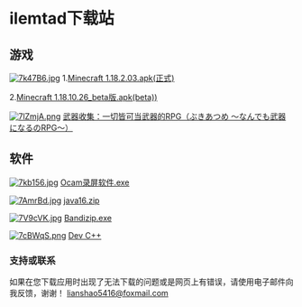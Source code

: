 # ilemtad下载站

## 游戏
[![7k47B6.jpg](https://s4.ax1x.com/2022/01/09/7k47B6.jpg)](https://imgtu.com/i/7k47B6)
1.[Minecraft 1.18.2.03.apk(正式)]( https://www.118pan.com/b1073101)

2.[Minecraft 1.18.10.26_beta版.apk(beta))](https://pan.bilnn.cn/api/v3/file/sourcejump/raPOG9te/UthvywQ7hTP0S79yGkdeakYm2SWNO5e-iveL9yIiMZc*)

[![7lZmjA.png](https://s4.ax1x.com/2022/01/13/7lZmjA.png)](https://imgtu.com/i/7lZmjA)
[武器收集：一切皆可当武器的RPG（ぶきあつめ ～なんでも武器になるのRPG～）](https://pan.bilnn.cn/api/v3/file/sourcejump/E58Ln5U9/Ln6mb4MQ-S5733pDVSjga1x6VIb5KptnLOCMdoCXrVE*)

## 软件
[![7kb156.jpg](https://s4.ax1x.com/2022/01/09/7kb156.jpg)](https://imgtu.com/i/7kb156)
[Ocam录屏软件.exe]( https://www.118pan.com/b1073105)

[![7AmrBd.jpg](https://s4.ax1x.com/2022/01/10/7AmrBd.jpg)](https://imgtu.com/i/7AmrBd)
[java16.zip](https://www.118pan.com/b1073127)

[![7V9cVK.jpg](https://s4.ax1x.com/2022/01/10/7V9cVK.jpg)](https://imgtu.com/i/7V9cVK)
[Bandizip.exe](https://action.118pan.com/b1073324)

[![7cBWqS.png](https://s4.ax1x.com/2022/01/20/7cBWqS.png)](https://imgtu.com/i/7cBWqS)
[Dev C++](https://pan.bilnn.cn/s/Qla1tx)

### 支持或联系
如果在您下载应用时出现了无法下载的问题或是网页上有错误，请使用电子邮件向我反馈，谢谢！
lianshao5416@foxmail.com
